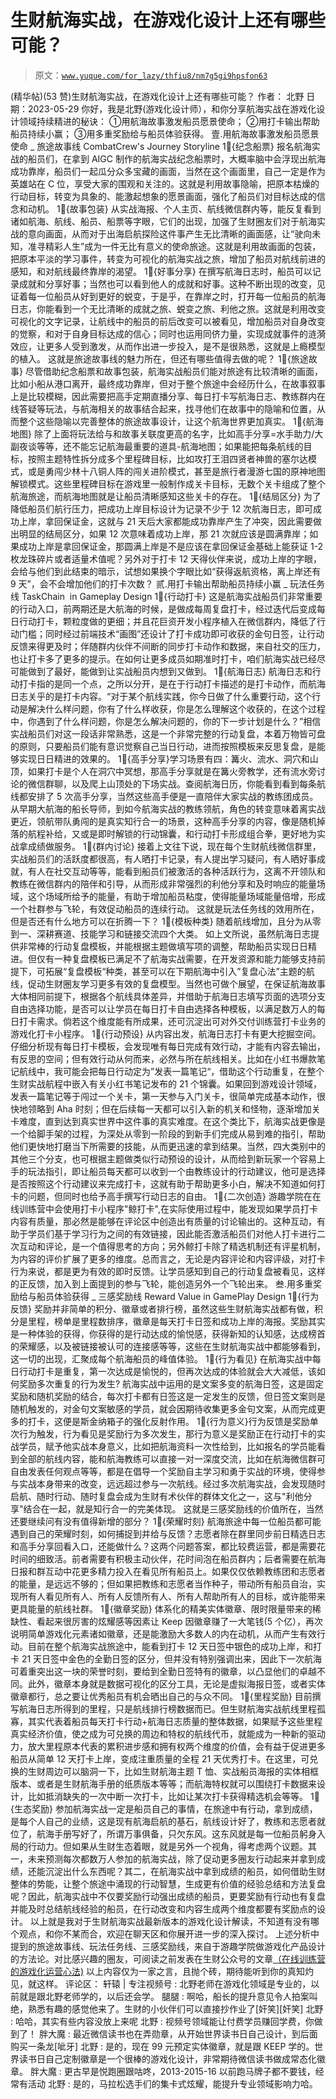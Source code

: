 # 生财航海实战，在游戏化设计上还有哪些可能？

> 原文：[`www.yuque.com/for_lazy/thfiu8/nm7g5gi9hpsfon63`](https://www.yuque.com/for_lazy/thfiu8/nm7g5gi9hpsfon63)

<ne-h2 id="db87c1d2" data-lake-id="db87c1d2"><ne-heading-ext><ne-heading-anchor></ne-heading-anchor><ne-heading-fold></ne-heading-fold></ne-heading-ext><ne-heading-content><ne-text id="u560d6b89">(精华帖)(53 赞)生财航海实战，在游戏化设计上还有哪些可能？</ne-text></ne-heading-content></ne-h2> <ne-p id="u3f508990" data-lake-id="u3f508990"><ne-text id="u13d1c959">作者： 北野</ne-text></ne-p> <ne-p id="u59eb5279" data-lake-id="u59eb5279"><ne-text id="ue80d8799">日期：2023-05-29</ne-text></ne-p> <ne-p id="u4f01a364" data-lake-id="u4f01a364"><ne-text id="u5e0dbb00">你好，我是北野(游戏化设计师），和你分享航海实战在游戏化设计领域持续精进的秘诀：</ne-text></ne-p> <ne-p id="ucf87bb5e" data-lake-id="ucf87bb5e"><ne-text id="u9a198d1e" ne-bold="true">①用航海故事激发船员愿景使命； ②用打卡输出帮助船员持续小赢； ③用多重奖励给与船员体验获得</ne-text><ne-text id="ube0f205c">。</ne-text></ne-p> <ne-hole id="u8cc07c0c" data-lake-id="u8cc07c0c"><ne-card data-card-name="hr" data-card-type="block" id="NuEd6" data-event-boundary="card"><ne-h2 id="b3227324" data-lake-id="b3227324"><ne-heading-ext><ne-heading-anchor></ne-heading-anchor><ne-heading-fold></ne-heading-fold></ne-heading-ext><ne-heading-content><ne-text id="u29e286e5">壹.用航海故事激发船员愿景使命 _ 旅途故事线</ne-text></ne-heading-content></ne-h2> <ne-p id="uae290424" data-lake-id="uae290424"><ne-text id="u791887e1">CombatCrew's Journey Storyline</ne-text></ne-p> <ne-quote id="u14d7e26d" data-lake-id="u14d7e26d"><ne-oli index-type="0"><ne-oli-i>1</ne-oli-i><ne-oli-c class="ne-oli-content" id="uf36688dc" data-lake-id="uf36688dc"><ne-text id="uc46443d6" style="background-color: rgb(248, 248, 248); color: rgb(51, 51, 51);">🦜</ne-text><ne-text id="u27d2d2b6" ne-bold="true">{纪念船票}</ne-text> <ne-text id="u06064d8e">报名航海实战的船员们，在拿到 AIGC 制作的航海实战纪念船票时，大概率脑中会浮现出航海成功靠岸，船员们一起瓜分众多宝藏的画面，当然在这个画面里，自己一定是作为英雄站在 C 位，享受大家的围观和关注的。</ne-text><ne-text id="u7589852b" ne-bold="true">这就是利用故事隐喻，把原本枯燥的行动目标，转变为具象的、能激起想象的愿景画面，强化了船员们对目标达成的信念和动机</ne-text><ne-text id="ub0a9a79b">。</ne-text></ne-oli-c></ne-oli> <ne-oli index-type="0"><ne-oli-i>1</ne-oli-i><ne-oli-c class="ne-oli-content" id="u379e1724" data-lake-id="u379e1724"><ne-text id="u39cf5ca6" style="background-color: rgb(248, 248, 248); color: rgb(51, 51, 51);">🦜</ne-text><ne-text id="u253590ac" ne-bold="true">{故事包装}</ne-text> <ne-text id="ud2e24d42">从实战海报、个人主页、航线微信群内等，能反复看到诸如航海、航线、船员、船票等字眼，它们的出现，加强了生财圈友们对于航海实战的意向画面，从而对于出海启航探险这件事产生无比清晰的画面感，让“驶向未知，准寻精彩人生”成为一件无比有意义的使命旅途。</ne-text><ne-text id="uca702033" ne-bold="true">这就是利用故画面的包装，把原本平淡的学习事件，转变为可视化的航海实战之旅，增加了船员对航线前进的感知，和对航线最终靠岸的渴望。</ne-text></ne-oli-c></ne-oli> <ne-oli index-type="0"><ne-oli-i>1</ne-oli-i><ne-oli-c class="ne-oli-content" id="ue2a0e944" data-lake-id="ue2a0e944"><ne-text id="u17706f19" style="background-color: rgb(248, 248, 248); color: rgb(51, 51, 51);">🦜</ne-text><ne-text id="ud0e2d844" ne-bold="true">{好事分享}</ne-text> <ne-text id="ua8798b4a">在撰写航海日志时，船员可以记录成就和分享好事；当然也可以看到他人的成就和好事。这种不断出现的改变，见证着每一位船员从好到更好的蜕变，于是乎，在靠岸之时，打开每一位船员的航海日志，你能看到一个无比清晰的成就之旅、蜕变之旅、利他之旅。</ne-text><ne-text id="u3a7fd649" ne-bold="true">这就是利用改变可视化的文字记录，让航线中的船员的前后改变可以被看见，增加船员对自身改变的觉察，和对于自身目标达成的信心</ne-text><ne-text id="u4f2fb07e">；同时也运用同侪力量，实现成就事件的涟漪效应，让更多人受到激发，从而作出进一步投入，是不是很熟悉，这就是上瘾模型的植入。</ne-text></ne-oli-c></ne-oli> <ne-p id="u3484a7ec" data-lake-id="u3484a7ec"><ne-text id="uf369663c" ne-bold="true">这就是旅途故事线的魅力所在，但还有哪些值得去做的呢？</ne-text></ne-p> <ne-oli index-type="0"><ne-oli-i>1</ne-oli-i><ne-oli-c class="ne-oli-content" id="u89185ab6" data-lake-id="u89185ab6"><ne-text id="ua2bdf35c" style="background-color: rgb(248, 248, 248); color: rgb(51, 51, 51);">🦜</ne-text><ne-text id="u8bb99948" ne-bold="true">{旅途故事}</ne-text> <ne-text id="u152b9f3e">尽管借助纪念船票和故事包装，航海实战船员们能对旅途有比较清晰的画面，比如小船从港口离开，最终成功靠岸，但对于整个旅途中会经历什么，在故事叙事上是比较模糊，因此</ne-text><ne-text id="u231185d9" ne-bold="true">需要把高手定期直播分享、每日打卡写航海日志、教练群内在线答疑等玩法，与航海相关的故事结合起来，找寻他们在故事中的隐喻和位置</ne-text><ne-text id="ub60095e2">，从而整个这些隐喻以完善整体的旅途故事设计，让这个航海世界更加真实。</ne-text></ne-oli-c></ne-oli> <ne-oli index-type="0"><ne-oli-i>1</ne-oli-i><ne-oli-c class="ne-oli-content" id="u918d39e6" data-lake-id="u918d39e6"><ne-text id="u3589ad67" style="background-color: rgb(248, 248, 248); color: rgb(51, 51, 51);">🦜</ne-text><ne-text id="ufd2407f8" ne-bold="true">{航海地图}</ne-text> <ne-text id="u200d1a10">除了上面将玩法给与和故事关联度更高的名字，比如高手分享=水手助力/大副夜谈等等，还不能忘记航海最重要的道具-航海地图；</ne-text><ne-text id="ub1878401" ne-bold="true">如果能把每条航线的目标，按照主题特性拆分成多个里程碑目标，比如攻打王泪四贤者神兽的塞尔达模式，或是勇闯少林十八铜人阵的闯关进阶模式，甚至是旅行者漫游七国的原神地图解锁模式</ne-text><ne-text id="udbe8aa42">。这些里程碑目标在游戏里一般制作成关卡目标，无数个关卡组成了整个航海旅途，而航海地图就是让船员清晰感知这些关卡的存在。</ne-text></ne-oli-c></ne-oli> <ne-oli index-type="0"><ne-oli-i>1</ne-oli-i><ne-oli-c class="ne-oli-content" id="u3ecdbfa7" data-lake-id="u3ecdbfa7"><ne-text id="u7e3a5a09" style="background-color: rgb(248, 248, 248); color: rgb(51, 51, 51);">🦜</ne-text><ne-text id="u50fab777" ne-bold="true">{结局区分}</ne-text> <ne-text id="ud2637f9f">为了降低船员们航行压力，把成功上岸目标设计为记录不少于 12 次航海日志，即可成功上岸，拿回保证金，这就与 21 天后大家都能成功靠岸产生了冲突，因此需要做出明显的结局区分，如果 12 次意味着成功上岸，那 21 次就应该是圆满靠岸；如果成功上岸是拿回保证金，那圆满上岸是不是应该在拿回保证金基础上能获证 1-2 枚龙珠碎片或者适量术值呢？另外</ne-text><ne-text id="ud762825b" ne-bold="true">对于打卡 12 天得伙伴来说，成功上岸的字眼，会给与他们到此结束的暗示，试想如果换个字眼比如“获得返航资格，离上岸还有 9 天”，会不会增加他们的打卡次数？</ne-text></ne-oli-c></ne-oli> <ne-hole id="u396446cf" data-lake-id="u396446cf"><ne-card data-card-name="hr" data-card-type="block" id="hmeBy" data-event-boundary="card"><ne-h2 id="83cd9d7a" data-lake-id="83cd9d7a"><ne-heading-ext><ne-heading-anchor></ne-heading-anchor><ne-heading-fold></ne-heading-fold></ne-heading-ext><ne-heading-content><ne-text id="u0bbe4ed0">贰.用打卡输出帮助船员持续小赢 _ 玩法任务线</ne-text></ne-heading-content></ne-h2> <ne-p id="uadd24a33" data-lake-id="uadd24a33"><ne-text id="u2365f1b4">TaskChain  in Gameplay Design</ne-text></ne-p> <ne-quote id="u464427d1" data-lake-id="u464427d1"><ne-oli index-type="0"><ne-oli-i>1</ne-oli-i><ne-oli-c class="ne-oli-content" id="uc3bff5ba" data-lake-id="uc3bff5ba"><ne-text id="u6cff2799" style="background-color: rgb(248, 248, 248); color: rgb(51, 51, 51);">🦜</ne-text><ne-text id="u2c91f05f" ne-bold="true">{行动打卡}</ne-text> <ne-text id="u8495b676">这是航海实战船员们非常重要的行动入口，前两期还是大航海的时候，是做成每周复盘打卡，经过迭代后变成每日行动打卡，颗粒度做的更细；并且花巨资开发小程序植入在微信群内，降低了行动门槛；同时经过前端技术“画图”还设计了打卡成功即可收获的金句日签，让行动反馈来得更及时；伴随群内伙伴不间断的同步打卡动作和数据，来自社交的压力，也让打卡多了更多的提示。</ne-text><ne-text id="u25ad0fc0" ne-bold="true">在如何让更多成员如期准时打卡，咱们航海实战已经尽可能做到了最好，能做到让实战船员内想到又做到</ne-text><ne-text id="u770d8dc7">。</ne-text></ne-oli-c></ne-oli> <ne-oli index-type="0"><ne-oli-i>1</ne-oli-i><ne-oli-c class="ne-oli-content" id="u447b978b" data-lake-id="u447b978b"><ne-text id="u084a94c5" style="background-color: rgb(248, 248, 248); color: rgb(51, 51, 51);">🦜</ne-text><ne-text id="u17c01941" ne-bold="true">{航海日志}</ne-text> <ne-text id="ude93a1d7">航海日志和行动打卡指的是同一个点，之所以分开，是在于行动打卡描述的是打卡动作，而航海日志关乎的是打卡内容。“对于某个航线实践，你今日做了什么重要行动，这个行动是解决什么样问题，你有了什么样收获，你是怎么理解这个收获的，在这个过程中，你遇到了什么样问题，你是怎么解决问题的，你的下一步计划是什么？”相信实战船员们对这一段话非常熟悉，</ne-text><ne-text id="u86db7c3f" ne-bold="true">这是一个非常完整的行动复盘，本着万物皆可盘的原则，只要船员们能有意识觉察自己当日行动，进而按照模板来反思复盘，是能够实现日日精进的效果的</ne-text><ne-text id="uc8e39995">。</ne-text></ne-oli-c></ne-oli> <ne-oli index-type="0"><ne-oli-i>1</ne-oli-i><ne-oli-c class="ne-oli-content" id="u811f2d1e" data-lake-id="u811f2d1e"><ne-text id="uf3e7afd0" style="background-color: rgb(248, 248, 248); color: rgb(51, 51, 51);">🦜</ne-text><ne-text id="u6ed9d948" ne-bold="true">{高手分享}</ne-text><ne-text id="u383f0e24" ne-bold="true">学习场景有四：篝火、流水、洞穴和山顶，如果打卡是个人在洞穴中冥想，那高手分享就是在篝火旁教学，还有流水旁讨论的微信群聊，以及爬上山顶处的下场实战</ne-text><ne-text id="u174b25b9">。查阅航海日历，你能看到看到每条航线都安排了 5 次高手分享，当然这些高手便是一直陪伴大家实战的教练团成员。从早期大航海的船长导师，到如今航海实战的教练领航，角色的转变意味着离实战更近，领航带队勇闯的是真实知行合一的场景，</ne-text><ne-text id="u49f0bbae" ne-bold="true">这种高手分享的内容，像是随机掉落的航程补给，又或是即时解锁的行动锦囊，和行动打卡形成组合拳，更好地为实战拿成绩做服务</ne-text><ne-text id="ue17ffba0">。</ne-text></ne-oli-c></ne-oli> <ne-oli index-type="0"><ne-oli-i>1</ne-oli-i><ne-oli-c class="ne-oli-content" id="u30d270c4" data-lake-id="u30d270c4"><ne-text id="ua5ebcc31" style="background-color: rgb(248, 248, 248); color: rgb(51, 51, 51);">🦜</ne-text><ne-text id="u0c1c8bb5" ne-bold="true">{群内讨论}</ne-text> <ne-text id="u74225bd4">接着上文往下说，现在每个生财航线微信群里，实战船员们的活跃度都很高，有人晒打卡记录，有人提出学习疑问，有人晒好事成就，有人在社交互动等等，能看到船员们被激活的各种活跃行为，这离不开领队和教练在微信群内的陪伴和引导，</ne-text><ne-text id="u35c14bc3" ne-bold="true">从而形成非常强烈的利他分享和及时响应的能量场域，这个场域所给予的能量，有助于增加船员粘度，使得能量场域能量倍增，形成一个社群参与飞轮，有效促动船员的连续行动</ne-text><ne-text id="u4079f815">。</ne-text></ne-oli-c></ne-oli> <ne-p id="u9f3ae469" data-lake-id="u9f3ae469"><ne-text id="u2598bf2b" ne-bold="true">这就是玩法任务线的效用所在，但是否还有什么地方可以在折腾一下？</ne-text></ne-p> <ne-oli index-type="0"><ne-oli-i>1</ne-oli-i><ne-oli-c class="ne-oli-content" id="u4299f3fc" data-lake-id="u4299f3fc"><ne-text id="u86667ca3" style="background-color: rgb(248, 248, 248); color: rgb(51, 51, 51);">🦜</ne-text><ne-text id="u64e1e897" ne-bold="true">{模板种类}</ne-text> <ne-text id="u5ea6bfb4">随着航线增加，且分为从零到一、深耕赛道、技能学习和链接交流四个大类。 如上文所说，虽然航海日志提供非常棒的行动复盘模板，并能根据主题做填写项的调整，帮助船员实现日日精进。但仅有一种复盘模板已满足不了航海实战需要</ne-text><ne-text id="u391ad152" ne-bold="true">，在开发资源和能力能够支持前提下，可拓展“复盘模板“种类，甚至可以在下期航海中引入”复盘心法”主题的航线，促动生财圈友学习更多有效的复盘模型</ne-text><ne-text id="ub31c5fca">。当然也可做个展望，在保证航海故事大体相同前提下，根据各个航线具体差异，并借助于航海日志填写页面的选项分支自由选择功能，是否可以让学员在每日打卡自由选择各种模板，以满足数万人的每日打卡需求。倘若这个维度能有所成果，还可沉淀出可对外交付训练营打卡业务的游戏化打卡小程序。</ne-text></ne-oli-c></ne-oli> <ne-oli index-type="0"><ne-oli-i>1</ne-oli-i><ne-oli-c class="ne-oli-content" id="u776447c1" data-lake-id="u776447c1"><ne-text id="u29a9b115" style="background-color: rgb(248, 248, 248); color: rgb(51, 51, 51);">🦜</ne-text><ne-text id="ua23cc8ba" ne-bold="true">{行动预设}</ne-text> <ne-text id="u2093f0c0">从内容出发，航海日志打卡有更大挖掘空间。仔细分析现有每日打卡模板，会发现</ne-text><ne-text id="u52fa5cac" ne-bold="true">唯有每日完成有效行动，才能有内容去输出，有反思的空间；但有效行动从何而来，必然与所在航线相关</ne-text><ne-text id="ud0c3c352">。比如在小红书爆款笔记航线中，我可能会把每日行动定为”发表一篇笔记“，借助这个行动重复，在整个生财实战航程中嵌入有关小红书笔记发布的 21 个锦囊。如果回到游戏设计领域，发表一篇笔记等于闯过一个关卡，第一天参与入门关卡，很简单完成基本动作，很快地领略到 Aha 时刻；但在后续每一天都可以引入新的机关和怪物，逐渐增加关卡难度，直到达到真实世界中这件事的真实难度。</ne-text><ne-text id="u3c6143df" ne-bold="true">在这个类比下，航海实战更像是一个给脚手架的过程，为深处从零到一阶段的到新手们完成从易到难的指引，帮助他们更快地打磨当下所需要的技能，从而更迅速的拿到结果</ne-text><ne-text id="u7a5c778a">。当然，四大类别中的其他三个分支，也可根据主题做类似行动预设的设计，从而给到新玩家一个容易上手的玩法指引，即让船员每天都可以收到一个由教练设计的行动建议，他可是选择是否按照这个行动建议来完成打卡，这就有助于帮助更多小白，解决不知道如何打卡的问题，但同时也给予高手撰写行动日志的自由。</ne-text></ne-oli-c></ne-oli> <ne-oli index-type="0"><ne-oli-i>1</ne-oli-i><ne-oli-c class="ne-oli-content" id="u1e1de32f" data-lake-id="u1e1de32f"><ne-text id="u1bdb4000" style="background-color: rgb(248, 248, 248); color: rgb(51, 51, 51);">🦜</ne-text><ne-text id="u89215434" ne-bold="true">{二次创造}</ne-text> <ne-text id="u067ba712">游趣学院在在线训练营中会使用打卡小程序"鲸打卡",在实际使用过程中，能发现如果学员打卡内容有质量，那必然是能够在评论区中创造出有质量的讨论输出的。</ne-text><ne-text id="uf53a9fba" ne-bold="true">这种互动，有助于学员们基于学习行为之间的有效链接，因此能否激活船员们对他人打卡进行二次互动和评论，是一个值得思考的方向</ne-text><ne-text id="u6e21414e">；另外鲸打卡除了精选机制还有评星机制，为内容的评价扩展了更多的维度。总而言之，无论是内容评论和内容评级，对打卡行为来说，都是更为有效的即时反馈。</ne-text><ne-text id="u457a8dfe" ne-bold="true">让学员感知到自己的行动复盘被看见，这样的正反馈，加入到上面提到的参与飞轮，能创造另外一个飞轮出来</ne-text><ne-text id="ue0243326">。</ne-text></ne-oli-c></ne-oli> <ne-hole id="u8d7243a0" data-lake-id="u8d7243a0"><ne-card data-card-name="hr" data-card-type="block" id="B5BrQ" data-event-boundary="card"><ne-h2 id="01a752c7" data-lake-id="01a752c7"><ne-heading-ext><ne-heading-anchor></ne-heading-anchor><ne-heading-fold></ne-heading-fold></ne-heading-ext><ne-heading-content><ne-text id="ua9106ade">叁.用多重奖励给与船员体验获得 _ 三感奖励线</ne-text></ne-heading-content></ne-h2> <ne-p id="uf6eaf362" data-lake-id="uf6eaf362"><ne-text id="u1a33f363">Reward Value in GamePlay Design</ne-text></ne-p> <ne-quote id="u32a8b816" data-lake-id="u32a8b816"><ne-oli index-type="0"><ne-oli-i>1</ne-oli-i><ne-oli-c class="ne-oli-content" id="u74e2589b" data-lake-id="u74e2589b"><ne-text id="u9c69384e" style="background-color: rgb(248, 248, 248); color: rgb(51, 51, 51);">🦜</ne-text><ne-text id="u168b6646" ne-bold="true">{行为反馈}</ne-text> <ne-text id="u5d819482">奖励并非简单的积分、徽章或者排行榜，虽然这些生财航海实战都有做，积分是里程，榜单是里程数排序，徽章是每天打卡日签和成功上岸的海报。</ne-text><ne-text id="u4007d964" ne-bold="true">奖励其实是一种体验的获得，你获得的是行动达成的愉悦感，获得新知的认知感，达成榜首的荣耀感，以及被链接被认可的连接感等等</ne-text><ne-text id="ue26f9716">，这些在生财航海实战中都能够看到，这一切的出现，汇聚成每个航海船员的峰值体验。</ne-text></ne-oli-c></ne-oli> <ne-oli index-type="0"><ne-oli-i>1</ne-oli-i><ne-oli-c class="ne-oli-content" id="u31ee1cc9" data-lake-id="u31ee1cc9"><ne-text id="u4a5992d6" style="background-color: rgb(248, 248, 248); color: rgb(51, 51, 51);">🦜</ne-text><ne-text id="u14d7ef3f" ne-bold="true">{行为看见}</ne-text> <ne-text id="ubfbbbc29">在航海实战中每日行动打卡是重复，第一次达成是愉悦的，但再次达成的体验就会大大减低，该如何奖励多次重复的行为发生? 航海实战中运用的是文案多变的航海日签，这是固定奖励和随机奖励的结合，每次打卡都有日签这是一定发生的反馈，但</ne-text><ne-text id="u8505a532" ne-bold="true">日签文案则是随机触发的，对金句文案敏感的学员，就会因期待收集更多金句文案，从而完成更多的打卡，这便是斯金纳箱子的强化反射作用。</ne-text></ne-oli-c></ne-oli> <ne-oli index-type="0"><ne-oli-i>1</ne-oli-i><ne-oli-c class="ne-oli-content" id="u6baad6c6" data-lake-id="u6baad6c6"><ne-text id="u98052d2b" style="background-color: rgb(248, 248, 248); color: rgb(51, 51, 51);">🦜</ne-text><ne-text id="u13f146bd" ne-bold="true">{行为意义}</ne-text><ne-text id="u4aec9389" ne-bold="true">行为反馈是奖励单次行为触发，行为看见是奖励行为多次发生，那行为意义是奖励正在行动打卡的实战学员，赋予他实战本身意义</ne-text><ne-text id="u1c0bed5d">，比如把航海资料一次性给到，比如报名的学员能看到全部的航线内容，能和航海教练可以直接一对一深度交流，比如在航海微信群可自由发表任何观点等等，都是在倡导一个奖励自主学习和勇于实战的环境，使得参与实战本身带来的改变，远远超过参与一次航线。</ne-text><ne-text id="u7c549ed9" ne-bold="true">经过多次航海实战，会发现随时启航、随时行动、随时复盘会成为生财有术伙伴的群体文化之一，这与"利他分享"结合在一起，就是知行合一的完美体现</ne-text><ne-text id="u949d08ff">。</ne-text></ne-oli-c></ne-oli> <ne-p id="u9ea8b58a" data-lake-id="u9ea8b58a"><ne-text id="uee5f0635" ne-bold="true">这就是三感奖励线的价值所在，当然还要继续问有没有值得新增的部分？</ne-text></ne-p> <ne-oli index-type="0"><ne-oli-i>1</ne-oli-i><ne-oli-c class="ne-oli-content" id="u4ebfb8a2" data-lake-id="u4ebfb8a2"><ne-text id="u5e85cb7d" style="background-color: rgb(248, 248, 248); color: rgb(51, 51, 51);">🦜</ne-text><ne-text id="u4402f07f" ne-bold="true">{荣耀时刻}</ne-text> <ne-text id="u7de85ef1">航海旅途中每一位船员都可能遇到自己的荣耀时刻，如何捕捉到并给与反馈？志愿者除在群里同步前日精选日志和高手分享回看入口，还能做什么？这两个问题答案，都比较费运营，都是需要花时间的细致活。前者需要有积极主动伙伴，花时间泡在船员群内；后者需要在航海日报和群互动中花更多精力投入在看见所有船员上。如果仅仅依赖教练团和志愿者的能量，是远远不够的；</ne-text><ne-text id="u402c4319" ne-bold="true">但如果把教练和志愿者当作种子，带动所有船员自治，实现所有人看见所有人、所有人反馈所有人、所有人帮助所有人的目标，或许能带来更具能量的航线社群。</ne-text></ne-oli-c></ne-oli> <ne-oli index-type="0"><ne-oli-i>1</ne-oli-i><ne-oli-c class="ne-oli-content" id="u3bbb70c4" data-lake-id="u3bbb70c4"><ne-text id="ue56c6026" style="background-color: rgb(248, 248, 248); color: rgb(51, 51, 51);">🦜</ne-text><ne-text id="u83cbda86" ne-bold="true">{徽章奖励}</ne-text> <ne-text id="uce8b7ac7">体系化的精美实体徽章、限时限量带来的稀缺性、看起来很厉害的炫耀感等因素让 Keep 因徽章赚了一大笔钱(5 个亿），再次说明简单游戏化元素诸如徽章，还是能激励大多数人的内在动机，从而产生有效行动。目前在整个航海实战旅途中，能看到打卡 12 天日签中银色的成功上岸，和打卡 21 天日签中金色的全勤日签的区分，但并没有特别强调出来，因此</ne-text><ne-text id="u3cfccb47" ne-bold="true">下一次航海可着重突出这一块的荣誉时刻，要给到全勤日签特有的徽章，以凸显他们的卓越不同</ne-text><ne-text id="u707307a6">。此外，徽章本身就是数据可视化的区分工具，无论是虚拟海报日签，或者实体徽章都行，总之要让优秀船员有机会晒出自己的与众不同。</ne-text></ne-oli-c></ne-oli> <ne-oli index-type="0"><ne-oli-i>1</ne-oli-i><ne-oli-c class="ne-oli-content" id="u65e4d68e" data-lake-id="u65e4d68e"><ne-text id="u001f7745" style="background-color: rgb(248, 248, 248); color: rgb(51, 51, 51);">🦜</ne-text><ne-text id="u2a2ded17" ne-bold="true">{里程奖励}</ne-text> <ne-text id="u271ca9ac">目前撰写航海日志所得到的里程，只是航线排行榜数据而已。但生财航海实战航线里程孤寡，其实代表着船员每天打卡行动+航海日志质量的整体数据，</ne-text><ne-text id="u80f735bf" ne-bold="true">如果赋予这些里程真实经济价值，使之成为可兑换的周边和特权的航线代币，就能成为一种新的驱动力，放大里程原本代表的累积进步感和拥有权两个维度的价值，会有益于促进更多船员从简单 12 天打卡上岸，变成注重质量的全程 21 天优秀打卡</ne-text><ne-text id="u2bb860a1">。在这里，可兑换的生财周边可以脑洞一下，比如生财航海主题 T 恤、实战船员海报的实体相框版本、或者是生财航海手册的纸质版本等等；而航海特权就可以围绕打卡数据来设计，比如抵消缺失的一次中断一次打卡，比如让某次打卡获得精选机会等等。</ne-text></ne-oli-c></ne-oli> <ne-oli index-type="0"><ne-oli-i>1</ne-oli-i><ne-oli-c class="ne-oli-content" id="ue7614e45" data-lake-id="ue7614e45"><ne-text id="u4d5d0d1e" style="background-color: rgb(248, 248, 248); color: rgb(51, 51, 51);">🦜</ne-text><ne-text id="u628710d7" ne-bold="true">{生态奖励}</ne-text> <ne-text id="udd75a881">参加航海实战一定是船员自己的事情，在旅途中有行动，拿到成绩，是每个人自己的业绩，这是现有航海启航的基石，航线设计好了，教练和志愿者就位了，航海手册写好了，所谓万事俱备，只欠东风。这东风就是每一位船员躬身入局的行动力。但如果从生财生态着眼，就是另外一个视角，得考虑两个议题。</ne-text><ne-text id="uff2e1249" ne-bold="true">其一，未来预测每次都数万人参加的航海实战，除了促动更多圈友行动起来并拿到成绩，还能沉淀出什么东西呢？其二，在航海实战中拿到成绩的船员，如何借助生财整体的势能，让整个旅途中涌现的行动智慧，生成更有价值的经验总结和方法复盘呢？</ne-text><ne-text id="uac75f209">因此，航海实战中不仅要奖励行动强出成绩的船员，更要奖励有行动也有复盘并能及时总结航线经验的船员，在行动改变和内容生成两个维度都要有奖励点的设计。</ne-text></ne-oli-c></ne-oli> <ne-hole id="ueabc2968" data-lake-id="ueabc2968"><ne-card data-card-name="hr" data-card-type="block" id="hqC34" data-event-boundary="card"><ne-p id="uf78f20e9" data-lake-id="uf78f20e9"><ne-text id="u2f7d7c1a">以上就是我对于生财航海实战最新版本的游戏化设计解读，不知道有没有哪个观点，和你不某而合，欢迎在聊天区和你展开进一步的深入探讨。</ne-text></ne-p> <ne-p id="u2e33e5dc" data-lake-id="u2e33e5dc"><ne-text id="u6c571f4f">上述分析中提到的</ne-text><ne-text id="u87b26b35" ne-bold="true">旅途故事线、玩法任务线、三感奖励线</ne-text><ne-text id="u63aaa1bd">，来自于游趣学院做游戏化产品设计的方法论。对比感兴趣的圈友，可阅读之前发表在生财公众号的文章</ne-text>[<ne-text id="ubc3de174">（在线训练营的游戏化运营心法)</ne-text>](https://mp.weixin.qq.com/s/vO2N2s4r3LAbBjf1AAy1Yw)</ne-p> <ne-p id="u45dd7880" data-lake-id="u45dd7880"><ne-text id="uc558fce6">以上内容仅为一家之言，且抛个砖，期待能听到你的真知灼见，就这样。</ne-text></ne-p> <ne-hole id="u71291301" data-lake-id="u71291301"><ne-card data-card-name="hr" data-card-type="block" id="G503S" data-event-boundary="card"><ne-p id="u9b2d1c81" data-lake-id="u9b2d1c81"><ne-text id="u9b409c14">评论区：</ne-text></ne-p> <ne-p id="u276dea09" data-lake-id="u276dea09"><ne-text id="u80b275de">轩辕 | 专注视频号 : 北野老师在游戏化领域是专业的，以前就是跟北野老师学的，以后还会学。</ne-text> <ne-text id="u97f56904">腿腿 : 啊哈，船长的提升意见令人拍案叫绝，熟悉有趣的感觉他来了。生财的小伙伴们可以直接抄作业了[奸笑][奸笑]</ne-text> <ne-text id="ub639e1c3">北野 : 哈哈，其实有些内容没放上来呢</ne-text> <ne-text id="u268db5b1">北野 : 视频号领域能让付费学员赚回学费，你做到了！</ne-text> <ne-text id="u3f6876ac">胖大魔 : 最近微信读书也在弄勋章，从开始世界读书日自己设计，到后面购买一条龙[呲牙]</ne-text> <ne-text id="u0038a03d">北野 : 是的，现在 99 元预定实体徽章，就是跟 KEEP 学的。世界读书日自己定制徽章是一个很棒的游戏化设计，非常期待微信读书做成常态化徽章。</ne-text> <ne-text id="u5cdf9404">胖大魔 : 更古早是悦跑圈跟咕咚，2013-2015-16 以前跑马牌子都不要钱，经常有活动</ne-text> <ne-text id="u2b73e8ef">北野 : 是的，马拉松选手们的集卡式炫耀，能提升专业领域影响力哈。</ne-text></ne-p></ne-card></ne-hole></ne-card></ne-hole></ne-quote></ne-card></ne-hole></ne-quote></ne-card></ne-hole></ne-quote></ne-card></ne-hole>